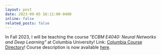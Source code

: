 ```yaml
---
layout: post
date: 2023-09-05 16:11:00-0400
inline: false
related_posts: false
---
```


In Fall 2023, I will be teaching the course <em>"ECBM E4040: Neural Networks and Deep Learning"</em> at Columbia University! Link: <a href="http://www.columbia.edu/cu/bulletin/uwb/#/cu/bulletin/uwb/subj/ECBM/E4040-20233-001" target="_blank" rel="noopener noreferrer">Columbia Course Directory</a>! Course description is now available <a href="https://keremturkcan.com/courses/ECBME4040.2023Fall.CourseDescription.pdf" target="_blank" rel="noopener noreferrer">here</a>.